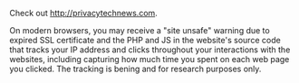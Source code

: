 Check out http://privacytechnews.com.

On modern browsers, you may receive a "site unsafe" warning due to expired SSL certificate and the PHP and JS in the website's source code that tracks your IP address and clicks throughout your interactions with the websites, including capturing how much time you spent on each web page you clicked. The tracking is bening and for research purposes only.

